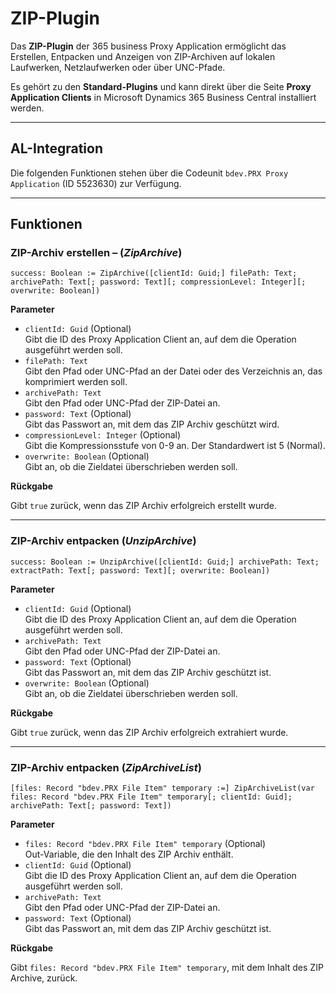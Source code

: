 # ZIP-Plugin

Das **ZIP-Plugin** der 365 business Proxy Application ermöglicht das Erstellen, Entpacken und Anzeigen von ZIP-Archiven auf lokalen Laufwerken, Netzlaufwerken oder über UNC-Pfade.

Es gehört zu den **Standard-Plugins** und kann direkt über die Seite **Proxy Application Clients** in Microsoft Dynamics 365 Business Central installiert werden.

---

## AL-Integration

Die folgenden Funktionen stehen über die Codeunit `bdev.PRX Proxy Application` (ID 5523630) zur Verfügung.

---

## Funktionen

### ZIP-Archiv erstellen – (*ZipArchive*)

```al
success: Boolean := ZipArchive([clientId: Guid;] filePath: Text; archivePath: Text[; password: Text][; compressionLevel: Integer][; overwrite: Boolean])
```

**Parameter**

 - `clientId: Guid` (Optional)<br>
   Gibt die ID des Proxy Application Client an, auf dem die Operation ausgeführt werden soll.
 - `filePath: Text`<br>
   Gibt den Pfad oder UNC-Pfad an der Datei oder des Verzeichnis an, das komprimiert werden soll.
 - `archivePath: Text`<br>
   Gibt den Pfad oder UNC-Pfad der ZIP-Datei an.
 - `password: Text` (Optional)<br>
   Gibt das Passwort an, mit dem das ZIP Archiv geschützt wird.
 - `compressionLevel: Integer` (Optional)<br>
   Gibt die Kompressionsstufe von 0-9 an. Der Standardwert ist 5 (Normal).
 - `overwrite: Boolean` (Optional)<br>
   Gibt an, ob die Zieldatei überschrieben werden soll.

**Rückgabe**

Gibt `true` zurück, wenn das ZIP Archiv erfolgreich erstellt wurde.

---

### ZIP-Archiv entpacken (*UnzipArchive*)

```al
success: Boolean := UnzipArchive([clientId: Guid;] archivePath: Text; extractPath: Text[; password: Text][; overwrite: Boolean])
```

**Parameter**

 - `clientId: Guid` (Optional)<br>
   Gibt die ID des Proxy Application Client an, auf dem die Operation ausgeführt werden soll.
 - `archivePath: Text`<br>
   Gibt den Pfad oder UNC-Pfad der ZIP-Datei an.
 - `password: Text` (Optional)<br>
   Gibt das Passwort an, mit dem das ZIP Archiv geschützt ist.
 - `overwrite: Boolean` (Optional)<br>
   Gibt an, ob die Zieldatei überschrieben werden soll.

**Rückgabe**

Gibt `true` zurück, wenn das ZIP Archiv erfolgreich extrahiert wurde.

---

### ZIP-Archiv entpacken (*ZipArchiveList*)

```al
[files: Record "bdev.PRX File Item" temporary :=] ZipArchiveList(var files: Record "bdev.PRX File Item" temporary[; clientId: Guid]; archivePath: Text[; password: Text])
```

**Parameter**

 - `files: Record "bdev.PRX File Item" temporary` (Optional)<br>
   Out-Variable, die den Inhalt des ZIP Archiv enthält.
 - `clientId: Guid` (Optional)<br>
   Gibt die ID des Proxy Application Client an, auf dem die Operation ausgeführt werden soll.
 - `archivePath: Text`<br>
   Gibt den Pfad oder UNC-Pfad der ZIP-Datei an.
 - `password: Text` (Optional)<br>
   Gibt das Passwort an, mit dem das ZIP Archiv geschützt ist.

**Rückgabe**

Gibt `files: Record "bdev.PRX File Item" temporary`, mit dem Inhalt des ZIP Archive, zurück.
